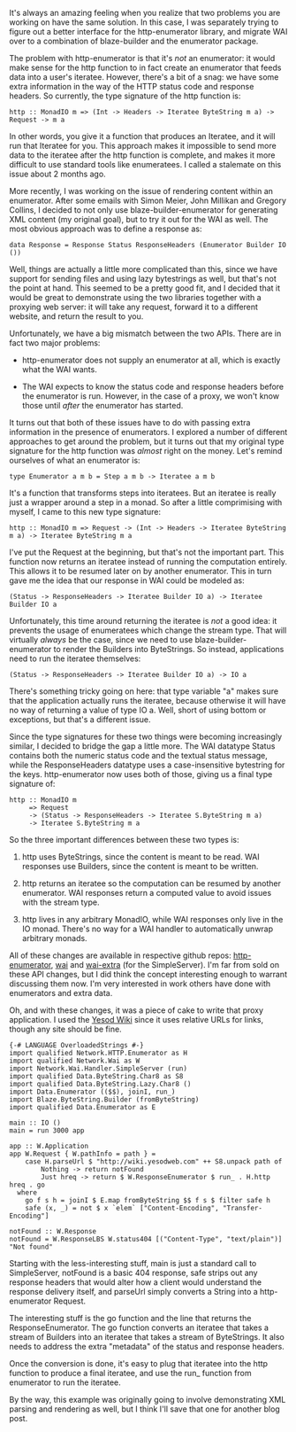 It's always an amazing feeling when you realize that two problems you are working on have the same solution. In this case, I was separately trying to figure out a better interface for the http-enumerator library, and migrate WAI over to a combination of blaze-builder and the enumerator package.

The problem with http-enumerator is that it's *not* an enumerator: it would make sense for the http function to in fact create an enumerator that feeds data into a user's iteratee. However, there's a bit of a snag: we have some extra information in the way of the HTTP status code and response headers. So currently, the type signature of the http function is:

    http :: MonadIO m => (Int -> Headers -> Iteratee ByteString m a) -> Request -> m a

In other words, you give it a function that produces an Iteratee, and it will run that Iteratee for you. This approach makes it impossible to send more data to the iteratee after the http function is complete, and makes it more difficult to use standard tools like enumeratees. I called a stalemate on this issue about 2 months ago.

More recently, I was working on the issue of rendering content within an enumerator. After some emails with Simon Meier, John Millikan and Gregory Collins, I decided to not only use blaze-builder-enumerator for generating XML content (my original goal), but to try it out for the WAI as well. The most obvious approach was to define a response as:

    data Response = Response Status ResponseHeaders (Enumerator Builder IO ())

Well, things are actually a little more complicated than this, since we have support for sending files and using lazy bytestrings as well, but that's not the point at hand. This seemed to be a pretty good fit, and I decided that it would be great to demonstrate using the two libraries together with a proxying web server: it will take any request, forward it to a different website, and return the result to you.

Unfortunately, we have a big mismatch between the two APIs. There are in fact two major problems:

* http-enumerator does not supply an enumerator at all, which is exactly what the WAI wants.

* The WAI expects to know the status code and response headers before the enumerator is run. However, in the case of a proxy, we won't know those until *after* the enumerator has started.

It turns out that both of these issues have to do with passing extra information in the presence of enumerators. I explored a number of different approaches to get around the problem, but it turns out that my original type signature for the http function was *almost* right on the money. Let's remind ourselves of what an enumerator is:

    type Enumerator a m b = Step a m b -> Iteratee a m b

It's a function that transforms steps into iteratees. But an iteratee is really just a wrapper around a step in a monad. So after a little comprimising with myself, I came to this new type signature:

    http :: MonadIO m => Request -> (Int -> Headers -> Iteratee ByteString m a) -> Iteratee ByteString m a

I've put the Request at the beginning, but that's not the important part. This function now returns an iteratee instead of running the computation entirely. This allows it to be resumed later on by another enumerator. This in turn gave me the idea that our response in WAI could be modeled as:

    (Status -> ResponseHeaders -> Iteratee Builder IO a) -> Iteratee Builder IO a

Unfortunately, this time around returning the iteratee is *not* a good idea: it prevents the usage of enumeratees which change the stream type. That will virtually *always* be the case, since we need to use blaze-builder-enumerator to render the Builders into ByteStrings. So instead, applications need to run the iteratee themselves:

    (Status -> ResponseHeaders -> Iteratee Builder IO a) -> IO a

There's something tricky going on here: that type variable "a" makes sure that the application actually runs the iteratee, because otherwise it will have no way of returning a value of type IO a. Well, short of using bottom or exceptions, but that's a different issue.

Since the type signatures for these two things were becoming increasingly similar, I decided to bridge the gap a little more. The WAI datatype Status contains both the numeric status code and the textual status message, while the ResponseHeaders datatype uses a case-insensitive bytestring for the keys. http-enumerator now uses both of those, giving us a final type signature of:

    http :: MonadIO m
         => Request
         -> (Status -> ResponseHeaders -> Iteratee S.ByteString m a)
         -> Iteratee S.ByteString m a

So the three important differences between these two types is:

1) http uses ByteStrings, since the content is meant to be read. WAI responses use Builders, since the content is meant to be written.

2) http returns an iteratee so the computation can be resumed by another enumerator. WAI responses return a computed value to avoid issues with the stream type.

3) http lives in any arbitrary MonadIO, while WAI responses only live in the IO monad. There's no way for a WAI handler to automatically unwrap arbitrary monads.

All of these changes are available in respective github repos: [http-enumerator](https://github.com/snoyberg/http-enumerator/tree/enum-not-iter), [wai](https://github.com/snoyberg/wai/tree/ver0.3) and [wai-extra](https://github.com/snoyberg/wai-extra/tree/wai0.3) (for the SimpleServer). I'm far from sold on these API changes, but I did think the concept interesting enough to warrant discussing them now. I'm very interested in work others have done with enumerators and extra data.

Oh, and with these changes, it was a piece of cake to write that proxy application. I used the [Yesod Wiki](http://wiki.yesodweb.com/) since it uses relative URLs for links, though any site should be fine.

    {-# LANGUAGE OverloadedStrings #-}
    import qualified Network.HTTP.Enumerator as H
    import qualified Network.Wai as W
    import Network.Wai.Handler.SimpleServer (run)
    import qualified Data.ByteString.Char8 as S8
    import qualified Data.ByteString.Lazy.Char8 ()
    import Data.Enumerator (($$), joinI, run_)
    import Blaze.ByteString.Builder (fromByteString)
    import qualified Data.Enumerator as E

    main :: IO ()
    main = run 3000 app

    app :: W.Application
    app W.Request { W.pathInfo = path } =
        case H.parseUrl $ "http://wiki.yesodweb.com" ++ S8.unpack path of
            Nothing -> return notFound
            Just hreq -> return $ W.ResponseEnumerator $ run_ . H.http hreq . go
      where
        go f s h = joinI $ E.map fromByteString $$ f s $ filter safe h
        safe (x, _) = not $ x `elem` ["Content-Encoding", "Transfer-Encoding"]

    notFound :: W.Response
    notFound = W.ResponseLBS W.status404 [("Content-Type", "text/plain")] "Not found"

Starting with the less-interesting stuff, main is just a standard call to SimpleServer, notFound is a basic 404 response, safe strips out any response headers that would alter how a client would understand the response delivery itself, and parseUrl simply converts a String into a http-enumerator Request.

The interesting stuff is the go function and the line that returns the ResponseEnumerator. The go function converts an iteratee that takes a stream of Builders into an iteratee that takes a stream of ByteStrings. It also needs to address the extra "metadata" of the status and response headers.

Once the conversion is done, it's easy to plug that iteratee into the http function to produce a final iteratee, and use the run_ function from enumerator to run the iteratee.

By the way, this example was originally going to involve demonstrating XML parsing and rendering as well, but I think I'll save that one for another blog post.
